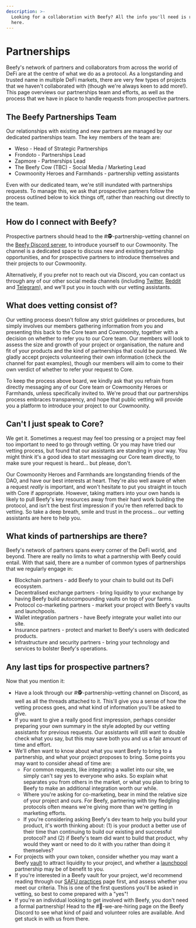 ```yaml
---
description: >-
  Looking for a collaboration with Beefy? All the info you'll need is right
  here.
---
```


# Partnerships

Beefy's network of partners and collaborators from across the world of DeFi are at the centre of what we do as a protocol. As a longstanding and trusted name in multiple DeFi markets, there are very few types of projects that we haven't collaborated with (though we're always keen to add more!). This page overviews our partnerships team and efforts, as well as the process that we have in place to handle requests from prospective partners.

## The Beefy Partnerships Team

Our relationships with existing and new partners are managed by our dedicated partnerships team. The key members of the team are:

* Weso - Head of Strategic Partnerships
* Frondoto - Partnerships Lead
* Zapmore - Partnerships Lead
* The Beefy Cow (TBC) - Social Media / Marketing Lead
* Cowmoonity Heroes and Farmhands - partnership vetting assistants

Even with our dedicated team, we're still inundated with partnerships requests. To manage this, we ask that prospective partners follow the process outlined below to kick things off, rather than reaching out directly to the team.

## How do I connect with Beefy?

Prospective partners should head to the #🕵-partnership-vetting channel on the [Beefy Discord server](https://discord.gg/yq8wfHd), to introduce yourself to our Cowmoonity. The channel is a dedicated space to discuss new and existing partnership opportunities, and for prospective partners to introduce themselves and their projects to our Cowmoonity.

Alternatively, if you prefer not to reach out via Discord, you can contact us through any of our other social media channels (including [Twitter](https://twitter.com/beefyfinance), [Reddit](https://www.reddit.com/r/Beefy/) and [Telegram](https://t.me/beefyfinance)), and we'll put you in touch with our vetting assistants.

## What does vetting consist of?

Our vetting process doesn't follow any strict guidelines or procedures, but simply involves our members gathering information from you and presenting this back to the Core team and Cowmoonity, together with a decision on whether to refer you to our Core team. Our members will look to assess the size and growth of your project or organisation, the nature and fit of your products and the kind of partnerships that could be pursued. We gladly accept projects volunteering their own information (check the channel for past examples), though our members will aim to come to their own verdict of whether to refer your request to Core.

To keep the process above board, we kindly ask that you refrain from directly messaging any of our Core team or Cowmoonity Heroes or Farmhands, unless specifically invited to. We're proud that our partnerships process embraces transparency, and hope that public vetting will provide you a platform to introduce your project to our Cowmoonity.

## Can't I just speak to Core?

We get it. Sometimes a request may feel too pressing or a project may feel too important to need to go through vetting. Or you may have tried our vetting process, but found that our assistants are standing in your way. You might think it's a good idea to start messaging our Core team directly, to make sure your request is heard... but please, don't.

Our Cowmoonity Heroes and Farmhands are longstanding friends of the DAO, and have our best interests at heart. They're also well aware of when a request _really_ is important, and won't hesitate to put you straight in touch with Core if appropriate. However, taking matters into your own hands is likely to pull Beefy's key resources away from their hard work building the protocol, and isn't the best first impression if you're then referred back to vetting. So take a deep breath, smile and trust in the process... our vetting assistants are here to help you.

## What kinds of partnerships are there?

Beefy's network of partners spans every corner of the DeFi world, and beyond. There are really no limits to what a partnership with Beefy could entail. With that said, there are a number of common types of partnerships that we regularly engage in:

* Blockchain partners - add Beefy to your chain to build out its DeFi ecosystem.
* Decentralised exchange partners - bring liquidity to your exchange by having Beefy build autocompounding vaults on top of your farms.
* Protocol co-marketing partners - market your project with Beefy's vaults and launchpools.
* Wallet integration partners - have Beefy integrate your wallet into our site.
* Insurance partners - protect and market to Beefy's users with dedicated products.
* Infrastructure and security partners - bring your technology and services to bolster Beefy's operations.

## Any last tips for prospective partners?

Now that you mention it:

* Have a look through our #🕵-partnership-vetting channel on Discord, as well as all the threads attached to it. This'll give you a sense of how the vetting process goes, and what kind of information you'll be asked to give.
* If you want to give a really good first impression, perhaps consider preparing your own summary in the style adopted by our vetting assistants for previous requests. Our assistants will still want to double check what you say, but this may save both you and us a fair amount of time and effort.
* We'll often want to know about what you want Beefy to bring to a partnership, and what your project proposes to bring. Some points you may want to consider ahead of time are:
  * For common requests, like integrating a wallet into our site, we simply can't say yes to everyone who asks. So explain what separates you from others in the market, or what you plan to bring to Beefy to make an additional integration worth our while.
  * Where you're asking for co-marketing, bear in mind the relative size of your project and ours. For Beefy, partnering with tiny fledgling protocols often means we're giving more than we're getting in marketing efforts.
  * If you're considering asking Beefy's dev team to help you build your product, it's worth thinking about: (1) is your product a better use of their time than continuing to build our existing and successful protocol? and (2) if Beefy's team did want to build that product, why would they want or need to do it with you rather than doing it themselves?
* For projects with your own token, consider whether you may want a Beefy [vault](../ecosystem/products/vaults.md) to attract liquidity to your project, and whether a [launchpool](../ecosystem/products/boost.md) partnership may be of benefit to you.
* If you're interested in a Beefy vault for your project, we'd recommend reading through our [SAFU practices](broken-reference) page first, and assess whether you meet our criteria. This is one of the first questions you'll be asked in vetting, so best to come prepared with a "yes"!
* If you're an individual looking to get involved with Beefy, you don't need a formal partnership! Head to the #💼-we-are-hiring page on the Beefy Discord to see what kind of paid and volunteer roles are available. And get stuck in with us from there.
